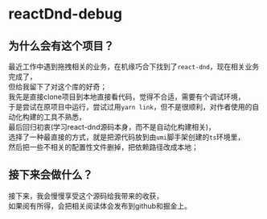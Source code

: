 # reactDnd-debug

## 为什么会有这个项目？
最近工作中遇到拖拽相关的业务，在机缘巧合下找到了`react-dnd`，现在相关业务完成了，  
但给我留下了对这个库的好奇；  
我先是直接clone项目到本地直接看代码，觉得不合适，需要有个调试环境，  
于是尝试在原项目中运行，尝试过用`yarn link`，但不是很顺利，对作者使用的自动化构建的工具不熟悉，    
最后回归初衷(学习react-dnd源码本身，而不是自动化构建相关)，  
选择了一种最直接的方式，就是把源代码放到由`umi`脚手架创建的`ts`环境里，    
然后把一些不相关的配置性文件删掉，把依赖路径改成本地；  

## 接下来会做什么？
接下来，我会慢慢享受这个源码给我带来的收获，  
如果阅有所得，会把相关阅读体会发布到github和掘金上。
